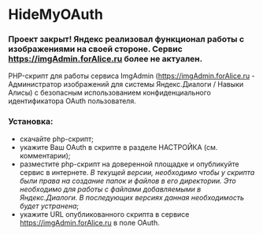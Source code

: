 # HideMyOAuth
### Проект закрыт! Яндекс реализовал функционал работы с изображениями на своей стороне. Сервис https://imgAdmin.forAlice.ru более не актуален.
PHP-скрипт для работы сервиса ImgAdmin (https://imgAdmin.forAlice.ru - Администратор изображений для системы Яндекс.Диалоги / Навыки Алисы) с безопасным использованием конфиденциального идентификатора OAuth пользователя.
### Установка:
- скачайте php-скрипт;
- укажите Ваш OAuth в скрипте в разделе НАСТРОЙКА (см. комментарии);
- разместите php-скрипт на доверенной площадке и опубликуйте сервис в интернете. *В текущей версии, необходимо чтобы у скрипта были права на создание папок и файлов в его директории. Это необходимо для работы с файлами добавляемыми в Яндекс.Диалоги. В последующих версиях данная необходимость будет устранена*;
- укажите URL опубликованного скрипта в сервисе https://imgAdmin.forAlice.ru в поле OAuth.
